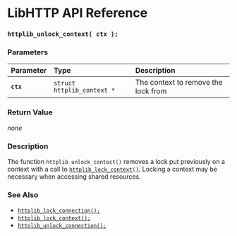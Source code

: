 # LibHTTP API Reference

### `httplib_unlock_context( ctx );`

### Parameters

| Parameter | Type | Description |
| :--- | :--- | :--- |
|**`ctx`**|`struct httplib_context *`|The context to remove the lock from|

### Return Value

*none*

### Description

The function `httplib_unlock_contect()` removes a lock put previously on a context with a call to [`httplib_lock_context()`](httplib_lock_context.md). Locking a context may be necessary when accessing shared resources.

### See Also

* [`httplib_lock_connection();`](httplib_lock_connection.md)
* [`httplib_lock_context();`](httplib_lock_context.md)
* [`httplib_unlock_connection();`](httplib_unlock_connection.md)
